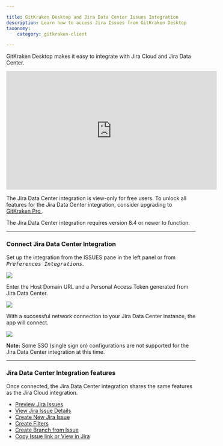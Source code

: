 ```yaml
---

title: GitKraken Desktop and Jira Data Center Issues Integration
description: Learn how to access Jira Issues from GitKraken Desktop
taxonomy:
    category: gitkraken-client

---
```


GitKraken Desktop makes it easy to integrate with Jira Cloud and Jira Data Center.

<div class='embed-container embed-container--16-9'>
    <iframe width="560" height="315" src="https://www.youtube.com/embed/On83cso-w3U" frameborder="0" allowfullscreen></iframe>
</div>

<div class='callout callout--basic'>
    <p>The Jira Data Center integration is view-only for free users. To unlock all features for the Jira Data Center integration, consider upgrading to <a href="https://gitkraken.com/pricing"> GitKraken Pro </a>. </p>
</div>

<div class='callout callout--warning'>
    <p>The Jira Data Center integration requires version 8.4 or newer to function.</p>
</div>

***

### Connect Jira Data Center Integration

Set up the integration from the ISSUES pane in the left panel or from <kbd><i>Preferences    <i class='fa fa-caret-right'></i>     Integrations</i></kbd>.

<img src="/wp-content/uploads/choose-boards-jira-server-integration.png" srcset="/wp-content/uploads/choose-boards-jira-server-integration@2x.png" class="img-bordered img-responsive center">

Enter the Host Domain URL and a Personal Access Token generated from Jira Data Center.

<img src="/wp-content/uploads/connect-jira-server-integration-1.png" srcset="/wp-content/uploads/connect-jira-server-integration-1@2x.png" class="img-bordered img-responsive center">

With a successful network connection to your Jira Data Center instance, the app will connect.

<img src="/wp-content/uploads/connected-jira-integration.png" srcset="/wp-content/uploads/connected-jira-integration@2x.png" class="img-bordered img-responsive center">

<div class='callout callout--warning'>
  <p><strong>Note:</strong> Some SSO (single sign on) configurations are not supported for the Jira Data Center integration at this time.</p>
</div>

***

### Jira Data Center Integration features

Once connected, the Jira Data Center integration shares the same features as the Jira Cloud integration.

- [Preview Jira Issues](/integrations/jira/#preview-jira-issues)
- [View Jira Issue Details](/integrations/jira/#view-jira-issue-details)
- [Create New Jira Issue](/integrations/jira/#create-new-jira-issue)
- [Create Filters](/integrations/jira/#create-filters)
- [Create Branch from Issue](/integrations/jira/#create-branches-from-issue)
- [Copy Issue link or View in Jira](/integrations/jira/#copy-issue-link-or-view-in-jira)


